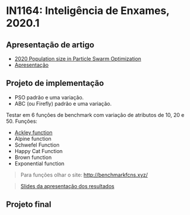 # IN1164: Inteligência de Enxames, 2020.1

## Apresentação de artigo

* [2020 Population size in Particle Swarm Optimization](https://www.sciencedirect.com/science/article/pii/S2210650220303710)
* [Apresentação](https://docs.google.com/presentation/u/2/d/1HTjl5vShoo5SWlnF4i4fDba5-4Zd5dxX3STRpRPAlBo/edit?usp=sharing)

## Projeto de implementação

- PSO padrão e uma variação.
- ABC (ou Firefly) padrão e uma variação.

Testar em 6 funções de benchmark com variação de atributos de 10, 20 e 50.
Funções:
- [Ackley function](https://www.cs.unm.edu/~neal.holts/dga/benchmarkFunction/ackley.html)
- Alpine function
- Schwefel Function
- Happy Cat Function 
- Brown function
- Exponential function

> Para funções olhar o site: http://benchmarkfcns.xyz/

> [Slides da apresentação dos resultados](https://docs.google.com/presentation/d/1BZ68gNT03y-bu-W63-xPCwpGZFDBjfXlVMDpREZB8UM/edit?usp=sharing)

## Projeto final
